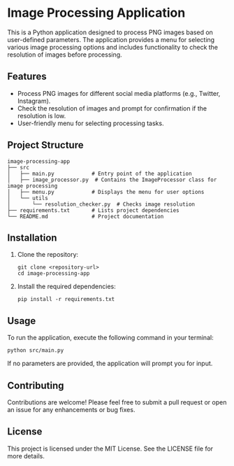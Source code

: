 # Image Processing Application

This is a Python application designed to process PNG images based on user-defined parameters. The application provides a menu for selecting various image processing options and includes functionality to check the resolution of images before processing.

## Features

- Process PNG images for different social media platforms (e.g., Twitter, Instagram).
- Check the resolution of images and prompt for confirmation if the resolution is low.
- User-friendly menu for selecting processing tasks.

## Project Structure

```
image-processing-app
├── src
│   ├── main.py            # Entry point of the application
│   ├── image_processor.py  # Contains the ImageProcessor class for image processing
│   ├── menu.py            # Displays the menu for user options
│   └── utils
│       └── resolution_checker.py  # Checks image resolution
├── requirements.txt       # Lists project dependencies
└── README.md              # Project documentation
```

## Installation

1. Clone the repository:
   ```
   git clone <repository-url>
   cd image-processing-app
   ```

2. Install the required dependencies:
   ```
   pip install -r requirements.txt
   ```

## Usage

To run the application, execute the following command in your terminal:
```
python src/main.py
```

If no parameters are provided, the application will prompt you for input.

## Contributing

Contributions are welcome! Please feel free to submit a pull request or open an issue for any enhancements or bug fixes.

## License

This project is licensed under the MIT License. See the LICENSE file for more details.